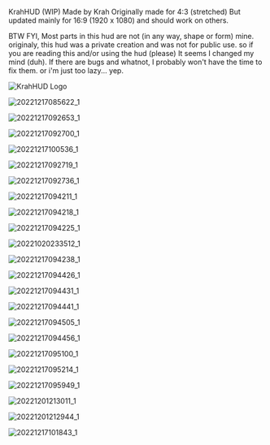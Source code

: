 KrahHUD (WIP)
Made by Krah
Originally made for 4:3 (stretched) But updated mainly for 16:9 (1920 x 1080) and should work on others.

BTW FYI, Most parts in this hud are not (in any way, shape or form) mine.
originaly, this hud was a private creation and was not for public use.
so if you are reading this and/or using the hud (please) It seems I changed my mind (duh).
If there are bugs and whatnot, I probably won't have the time to fix them.
or i'm just too lazy... yep.


![KrahHUD Logo](https://user-images.githubusercontent.com/70738215/208268905-5bde4a2d-8afd-4841-8026-ddebb9dbac31.png)

![20221217085622_1](https://user-images.githubusercontent.com/70738215/208269046-f3476dee-0e82-42a5-a3a0-1f067f05b082.jpg)

![20221217092653_1](https://user-images.githubusercontent.com/70738215/208269075-dab2e82e-f68b-4639-b8f5-bdea8660ec4c.jpg)

![20221217092700_1](https://user-images.githubusercontent.com/70738215/208269082-fae39dd1-69ad-44f4-8dad-a7232134152d.jpg)

![20221217100536_1](https://user-images.githubusercontent.com/70738215/208269281-de3e3837-4027-4c84-9b1e-d0a6a66f7b19.jpg)

![20221217092719_1](https://user-images.githubusercontent.com/70738215/208269084-5342a108-f914-4993-8586-162b5c5c0577.jpg)

![20221217092736_1](https://user-images.githubusercontent.com/70738215/208269087-73da745c-4c69-4061-95ef-de7d6dd138c9.jpg)

![20221217094211_1](https://user-images.githubusercontent.com/70738215/208269099-361e1cc9-da6f-44a1-821f-e64a807842cc.jpg)

![20221217094218_1](https://user-images.githubusercontent.com/70738215/208269102-dd47340b-a0f7-4f6e-b1bb-18dba5e7e397.jpg)

![20221217094225_1](https://user-images.githubusercontent.com/70738215/208269107-3e9c7a1e-296b-407a-9a3f-748d841a5b5f.jpg)

![20221020233512_1](https://user-images.githubusercontent.com/70738215/208269194-25f88227-5afc-432b-8590-4e1f479e958b.jpg)

![20221217094238_1](https://user-images.githubusercontent.com/70738215/208269202-1c10e620-97ae-4ab7-9df3-9d6bd975f9b6.jpg)

![20221217094426_1](https://user-images.githubusercontent.com/70738215/208269205-9319aec5-acb5-403c-af92-027aa77d2b7c.jpg)

![20221217094431_1](https://user-images.githubusercontent.com/70738215/208269216-c999abfa-f751-47d2-b2a9-15bb8bbdc9bc.jpg)

![20221217094441_1](https://user-images.githubusercontent.com/70738215/208269222-b43aff47-343f-4ee8-95aa-3f59ac7ffcba.jpg)

![20221217094505_1](https://user-images.githubusercontent.com/70738215/208269231-a9bb9e88-a13b-4552-9c85-b3957deab32f.jpg)

![20221217094456_1](https://user-images.githubusercontent.com/70738215/208269240-6d93d7a7-0f4c-4309-9cb3-cc3c85a61a64.jpg)

![20221217095100_1](https://user-images.githubusercontent.com/70738215/208269248-837e368d-01e6-4284-a16f-3e8de78da94b.jpg)

![20221217095214_1](https://user-images.githubusercontent.com/70738215/208269273-cda2d904-3a59-4f5a-bb12-f908148b8283.jpg)

![20221217095949_1](https://user-images.githubusercontent.com/70738215/208269296-6502e30d-cf98-4de1-a655-f20c997ed60d.jpg)

![20221201213011_1](https://user-images.githubusercontent.com/70738215/208269255-2a2f18d7-286e-4821-9650-8f3e54fb4634.jpg)

![20221201212944_1](https://user-images.githubusercontent.com/70738215/208269259-9c3cf848-9b17-489f-bed0-b93e08858634.jpg)

![20221217101843_1](https://user-images.githubusercontent.com/70738215/208269302-a30ad0c5-9701-44f6-8fd5-04769e0fd759.jpg)
